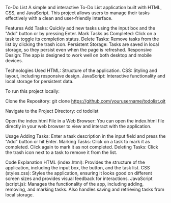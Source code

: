 To-Do List
A simple and interactive To-Do List application built with HTML, CSS, and JavaScript. This project allows users to manage their tasks effectively with a clean and user-friendly interface.

Features
Add Tasks: Quickly add new tasks using the input box and the "Add" button or by pressing Enter.
Mark Tasks as Completed: Click on a task to toggle its completion status.
Delete Tasks: Remove tasks from the list by clicking the trash icon.
Persistent Storage: Tasks are saved in local storage, so they persist even when the page is refreshed.
Responsive Design: The app is designed to work well on both desktop and mobile devices.


Technologies Used
HTML: Structure of the application.
CSS: Styling and layout, including responsive design.
JavaScript: Interactive functionality and local storage for persistent data.


To run this project locally:

Clone the Repository:
git clone https://github.com/yourusername/todolist.git

Navigate to the Project Directory:
cd todolist

Open the index.html File in a Web Browser:
You can open the index.html file directly in your web browser to view and interact with the application.

Usage
Adding Tasks: Enter a task description in the input field and press the "Add" button or hit Enter.
Marking Tasks: Click on a task to mark it as completed. Click again to mark it as not completed.
Deleting Tasks: Click the trash icon next to a task to remove it from the list.


Code Explanation
HTML (index.html): Provides the structure of the application, including the input box, the button, and the task list.
CSS (styles.css): Styles the application, ensuring it looks good on different screen sizes and provides visual feedback for interactions.
JavaScript (script.js): Manages the functionality of the app, including adding, removing, and marking tasks. Also handles saving and retrieving tasks from local storage.
